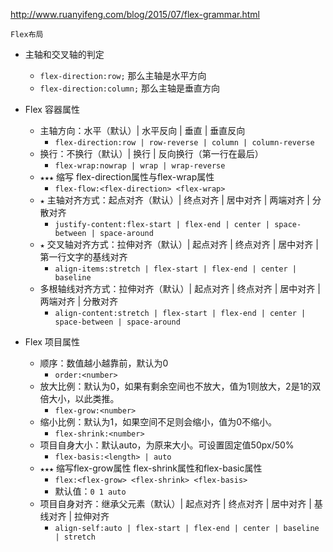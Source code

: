 http://www.ruanyifeng.com/blog/2015/07/flex-grammar.html

`Flex布局`  
- 主轴和交叉轴的判定
  - `flex-direction:row;` 那么主轴是水平方向
  - `flex-direction:column;` 那么主轴是垂直方向


- Flex 容器属性
  - 主轴方向：水平（默认）| 水平反向 | 垂直 | 垂直反向
    - `flex-direction:row | row-reverse | column | column-reverse `
  - 换行：不换行（默认）| 换行 | 反向换行（第一行在最后）
    - `flex-wrap:nowrap | wrap | wrap-reverse`
  - `★★★` 缩写 flex-direction属性与flex-wrap属性
    - `flex-flow:<flex-direction> <flex-wrap>`
  - `★` 主轴对齐方式：起点对齐（默认）| 终点对齐 | 居中对齐 | 两端对齐 | 分散对齐
    - `justify-content:flex-start | flex-end | center | space-between | space-around`
  - `★` 交叉轴对齐方式：拉伸对齐（默认）| 起点对齐 | 终点对齐 | 居中对齐 | 第一行文字的基线对齐
    - `align-items:stretch | flex-start | flex-end | center | baseline`
  - 多根轴线对齐方式：拉伸对齐（默认）| 起点对齐 | 终点对齐 | 居中对齐 | 两端对齐 | 分散对齐
    - `align-content:stretch | flex-start | flex-end | center | space-between | space-around`


- Flex 项目属性
  - 顺序：数值越小越靠前，默认为0
    - `order:<number>`
  - 放大比例：默认为0，如果有剩余空间也不放大，值为1则放大，2是1的双倍大小，以此类推。
    - `flex-grow:<number>`
  - 缩小比例：默认为1，如果空间不足则会缩小，值为0不缩小。
    - `flex-shrink:<number>`
  - 项目自身大小：默认auto，为原来大小。可设置固定值50px/50%
    - `flex-basis:<length> | auto`
  - `★★★` 缩写flex-grow属性 flex-shrink属性和flex-basic属性
    - `flex:<flex-grow> <flex-shrink> <flex-basis>`
    - 默认值：`0 1 auto`
  - 项目自身对齐：继承父元素（默认）| 起点对齐 | 终点对齐 | 居中对齐 | 基线对齐 | 拉伸对齐
    - `align-self:auto | flex-start | flex-end | center | baseline | stretch`